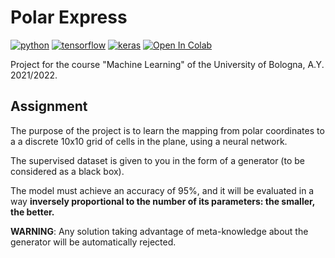 # Polar Express

[![python](https://img.shields.io/badge/python-3.9-3776AB?logo=python)](https://www.python.org/)
[![tensorflow](https://img.shields.io/badge/tensorflow-2.10.1-FF9100?logo=tensorflow)](https://www.tensorflow.org/)
[![keras](https://img.shields.io/badge/keras-2.10.1-D00000?logo=keras)](https://keras.io/)
[![Open In Colab](https://colab.research.google.com/assets/colab-badge.svg)](https://colab.research.google.com/github/prushh/polar-express/blob/main/polar_express.ipynb)

Project for the course "Machine Learning" of the University of Bologna, A.Y. 2021/2022.

## Assignment

The purpose of the project is to learn the mapping from polar coordinates to a a discrete 10x10 grid of cells in the plane, using a neural network.

The supervised dataset is given to you in the form of a generator (to be considered as a black box).

The model must achieve an accuracy of 95%, and it will be evaluated in a way **inversely proportional to the number of its parameters: the smaller, the better.**

**WARNING**: Any solution taking advantage of meta-knowledge about the generator will be automatically rejected.
